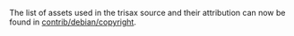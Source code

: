 The list of assets used in the trisax source and their attribution can now be found in [contrib/debian/copyright](../contrib/debian/copyright).
